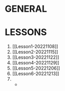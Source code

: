 
# GENERAL



# LESSONS
1. [[Lesson1-20221108]]
2. [[Lesson2-20221115]]
3. [[Lesson3-20221122]]
4. [[Lesson4-20221129]]
5. [[Lesson5-20221206]]
6. [[Lesson6-20221213]]
7. -

